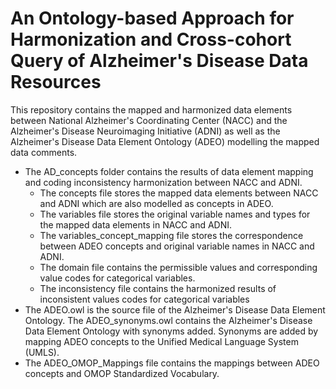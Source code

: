# An Ontology-based Approach for Harmonization and Cross-cohort Query of Alzheimer's Disease Data Resources
This repository contains the mapped and harmonized data elements between National Alzheimer's Coordinating Center (NACC) and the Alzheimer's Disease Neuroimaging Initiative (ADNI) as well as the Alzheimer's Disease Data Element Ontology (ADEO) modelling the mapped data comments.

- The AD_concepts folder contains the results of data element mapping and coding inconsistency harmonization between NACC and ADNI.
  - The concepts file stores the mapped data elements between NACC and ADNI which are also modelled as concepts in ADEO.
  - The variables file stores the original variable names and types for the mapped data elements in NACC and ADNI. 
  - The variables_concept_mapping file stores the correspondence between ADEO concepts and original variable names in NACC and ADNI.
  - The domain file contains the permissible values and corresponding value codes for categorical variables.
  - The inconsistency file contains the harmonized results of inconsistent values codes for categorical variables 
- The ADEO.owl is the source file of the Alzheimer's Disease Data Element Ontology. The ADEO_synonyms.owl contains the Alzheimer's Disease Data Element Ontology with synonyms added. Synonyms are added by mapping ADEO concepts to the Unified Medical Language System (UMLS).
- The ADEO_OMOP_Mappings file contains the mappings between ADEO concepts and OMOP Standardized Vocabulary.
